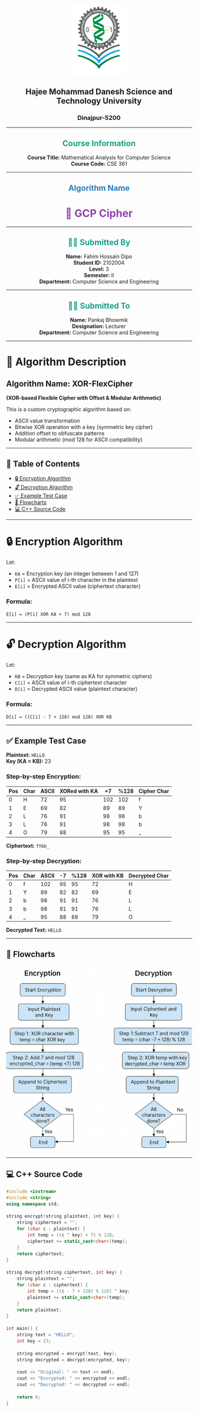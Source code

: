 <p align="center">
  <img src="./HSTU_Logo.png" alt="HSTU Logo" width="150">
</p>

<h2 align="center"><strong>Hajee Mohammad Danesh Science and Technology University</strong></h2>

<h3 align="center">Dinajpur-5200</h3>

---

<h2 align="center" style="color:#16a085;"><strong> Course Information</strong></h2>

<p align="center">
  <strong>Course Title:</strong> Mathematical Analysis for Computer Science  
  <br>
  <strong>Course Code:</strong> CSE 361
</p>

---

<h2 align="center" style="color:#2980b9;"><strong> Algorithm Name</strong></h2>

<h1 align="center" style="color:#8e44ad;"><strong>🔐 GCP Cipher</strong></h1>

---

<h2 align="center" style="color:#16a085;"><strong>🧑‍💻 Submitted By</strong></h2>

<p align="center">
  <strong>Name:</strong> Fahim Hossain Dipo 
  <br>
  <strong>Student ID:</strong> 2102004
  <br>
  <strong>Level:</strong> 3  
  <br>
  <strong>Semester:</strong> II  
  <br>
  <strong>Department:</strong> Computer Science and Engineering  
</p>

---

<h2 align="center" style="color:#16a085;"><strong>👨‍🏫 Submitted To</strong></h2>

<p align="center">
  <strong>Name:</strong> Pankaj Bhowmik  
  <br>
  <strong>Designation:</strong> Lecturer  
  <br>
  <strong>Department:</strong> Computer Science and Engineering  
</p>


---

# 🔐 Algorithm Description

## Algorithm Name: **XOR-FlexCipher**  
**(XOR-based Flexible Cipher with Offset & Modular Arithmetic)**

This is a custom cryptographic algorithm based on:
- ASCII value transformation
- Bitwise XOR operation with a key (symmetric key cipher)
- Addition offset to obfuscate patterns
- Modular arithmetic (mod 128 for ASCII compatibility)

---

## 📑 Table of Contents
- [🔒 Encryption Algorithm](#-encryption-algorithm)
- [🔓 Decryption Algorithm](#-decryption-algorithm)
- [✅ Example Test Case](#-example-test-case)
- [🧠 Flowcharts](#-flowcharts)
- [💻 C++ Source Code](#-c-source-code)

---

# 🔒 Encryption Algorithm

Let:  
- `KA` = Encryption key (an integer between 1 and 127)  
- `P[i]` = ASCII value of i-th character in the plaintext  
- `E[i]` = Encrypted ASCII value (ciphertext character)

### Formula:
```text
E[i] = (P[i] XOR KA + 7) mod 128
```

---

# 🔓 Decryption Algorithm

Let:
- `KB` = Decryption key (same as KA for symmetric ciphers)  
- `C[i]` = ASCII value of i-th ciphertext character  
- `D[i]` = Decrypted ASCII value (plaintext character)

### Formula:
```text
D[i] = ((C[i] - 7 + 128) mod 128) XOR KB
```

---

## ✅ Example Test Case

**Plaintext:** `HELLO`  
**Key (KA = KB):** 23

### Step-by-step Encryption:

| Pos | Char | ASCII | XORed with KA | +7 | %128 | Cipher Char |
|-----|------|--------|---------------|----|------|-------------|
| 0   | H    | 72     | 95            |102 | 102  | f           |
| 1   | E    | 69     | 82            | 89 |  89  | Y           |
| 2   | L    | 76     | 91            | 98 |  98  | b           |
| 3   | L    | 76     | 91            | 98 |  98  | b           |
| 4   | O    | 79     | 88            | 95 |  95  | _           |

**Ciphertext:** `fYbb_`

### Step-by-step Decryption:

| Pos | Char | ASCII | -7 | %128 | XOR with KB | Decrypted Char |
|-----|------|--------|-----|------|-------------|----------------|
| 0   | f    | 102    | 95  | 95   | 72          | H              |
| 1   | Y    | 89     | 82  | 82   | 69          | E              |
| 2   | b    | 98     | 91  | 91   | 76          | L              |
| 3   | b    | 98     | 91  | 91   | 76          | L              |
| 4   | _    | 95     | 88  | 88   | 79          | O              |

**Decrypted Text:** `HELLO`

---

## 🧠 Flowcharts

![Encryption and Decryption Flowcharts](/flowchart.png)

---

## 💻 C++ Source Code

```cpp
#include <iostream>
#include <string>
using namespace std;

string encrypt(string plaintext, int key) {
    string ciphertext = "";
    for (char c : plaintext) {
        int temp = ((c ^ key) + 7) % 128;
        ciphertext += static_cast<char>(temp);
    }
    return ciphertext;
}

string decrypt(string ciphertext, int key) {
    string plaintext = "";
    for (char c : ciphertext) {
        int temp = ((c - 7 + 128) % 128) ^ key;
        plaintext += static_cast<char>(temp);
    }
    return plaintext;
}

int main() {
    string text = "HELLO";
    int key = 23;

    string encrypted = encrypt(text, key);
    string decrypted = decrypt(encrypted, key);

    cout << "Original: " << text << endl;
    cout << "Encrypted: " << encrypted << endl;
    cout << "Decrypted: " << decrypted << endl;

    return 0;
}

